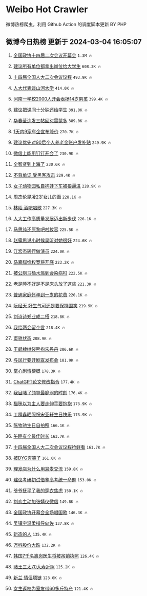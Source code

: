 # Weibo Hot Crawler 



微博热榜爬虫，利用 Github Action 的调度脚本更新 BY PHP 


## 微博今日热榜 更新于 2024-03-04 16:05:07 
1. [全国政协十四届二次会议开幕会](https://s.weibo.com/weibo?q=%23%E5%85%A8%E5%9B%BD%E6%94%BF%E5%8D%8F%E5%8D%81%E5%9B%9B%E5%B1%8A%E4%BA%8C%E6%AC%A1%E4%BC%9A%E8%AE%AE%E5%BC%80%E5%B9%95%E4%BC%9A%23&t=31&band_rank=1&Refer=top) `1.3M 🔥` 

1. [建议所有单位都拿出岗位给大学生](https://s.weibo.com/weibo?q=%23%E5%BB%BA%E8%AE%AE%E6%89%80%E6%9C%89%E5%8D%95%E4%BD%8D%E9%83%BD%E6%8B%BF%E5%87%BA%E5%B2%97%E4%BD%8D%E7%BB%99%E5%A4%A7%E5%AD%A6%E7%94%9F%23&t=31&band_rank=2&Refer=top) `608.3K 🔥` 

1. [十四届全国人大二次会议议程](https://s.weibo.com/weibo?q=%23%E5%8D%81%E5%9B%9B%E5%B1%8A%E5%85%A8%E5%9B%BD%E4%BA%BA%E5%A4%A7%E4%BA%8C%E6%AC%A1%E4%BC%9A%E8%AE%AE%E8%AE%AE%E7%A8%8B%23&t=31&band_rank=3&Refer=top) `493.9K 🔥` 

1. [人大代表谈山河大学](https://s.weibo.com/weibo?q=%23%E4%BA%BA%E5%A4%A7%E4%BB%A3%E8%A1%A8%E8%B0%88%E5%B1%B1%E6%B2%B3%E5%A4%A7%E5%AD%A6%23&t=31&band_rank=4&Refer=top) `414.0K 🔥` 

1. [河南一学校2000人开会表扬14岁男孩](https://s.weibo.com/weibo?q=%23%E6%B2%B3%E5%8D%97%E4%B8%80%E5%AD%A6%E6%A0%A12000%E4%BA%BA%E5%BC%80%E4%BC%9A%E8%A1%A8%E6%89%AC14%E5%B2%81%E7%94%B7%E5%AD%A9%23&t=31&band_rank=5&Refer=top) `399.4K 🔥` 

1. [建议把课间十分钟还给学生](https://s.weibo.com/weibo?q=%23%E5%BB%BA%E8%AE%AE%E6%8A%8A%E8%AF%BE%E9%97%B4%E5%8D%81%E5%88%86%E9%92%9F%E8%BF%98%E7%BB%99%E5%AD%A6%E7%94%9F%23&t=31&band_rank=6&Refer=top) `391.0K 🔥` 

1. [华春莹连发三帖回怼雷蒙多](https://s.weibo.com/weibo?q=%23%E5%8D%8E%E6%98%A5%E8%8E%B9%E8%BF%9E%E5%8F%91%E4%B8%89%E5%B8%96%E5%9B%9E%E6%80%BC%E9%9B%B7%E8%92%99%E5%A4%9A%23&t=31&band_rank=7&Refer=top) `389.0K 🔥` 

1. [1天内9家车企宣布降价](https://s.weibo.com/weibo?q=%231%E5%A4%A9%E5%86%859%E5%AE%B6%E8%BD%A6%E4%BC%81%E5%AE%A3%E5%B8%83%E9%99%8D%E4%BB%B7%23&t=31&band_rank=8&Refer=top) `270.7K 🔥` 

1. [建议优先对90后个人养老金账户发补贴](https://s.weibo.com/weibo?q=%23%E5%BB%BA%E8%AE%AE%E4%BC%98%E5%85%88%E5%AF%B990%E5%90%8E%E4%B8%AA%E4%BA%BA%E5%85%BB%E8%80%81%E9%87%91%E8%B4%A6%E6%88%B7%E5%8F%91%E8%A1%A5%E8%B4%B4%23&t=31&band_rank=9&Refer=top) `249.9K 🔥` 

1. [微信上能用钉钉开会了](https://s.weibo.com/weibo?q=%23%E5%BE%AE%E4%BF%A1%E4%B8%8A%E8%83%BD%E7%94%A8%E9%92%89%E9%92%89%E5%BC%80%E4%BC%9A%E4%BA%86%23&t=31&band_rank=10&Refer=top) `230.9K 🔥` 

1. [全智贤到上海了](https://s.weibo.com/weibo?q=%23%E5%85%A8%E6%99%BA%E8%B4%A4%E5%88%B0%E4%B8%8A%E6%B5%B7%E4%BA%86%23&t=31&band_rank=11&Refer=top) `230.6K 🔥` 

1. [不背单词 受黑客攻击](https://s.weibo.com/weibo?q=%E4%B8%8D%E8%83%8C%E5%8D%95%E8%AF%8D%20%E5%8F%97%E9%BB%91%E5%AE%A2%E6%94%BB%E5%87%BB&t=31&band_rank=12&Refer=top) `229.4K 🔥` 

1. [女子动物园私自抱娃下车被狼逼进](https://s.weibo.com/weibo?q=%23%E5%A5%B3%E5%AD%90%E5%8A%A8%E7%89%A9%E5%9B%AD%E7%A7%81%E8%87%AA%E6%8A%B1%E5%A8%83%E4%B8%8B%E8%BD%A6%E8%A2%AB%E7%8B%BC%E9%80%BC%E8%BF%9B%23&t=31&band_rank=13&Refer=top) `228.9K 🔥` 

1. [周杰伦昆凌2岁女儿的画](https://s.weibo.com/weibo?q=%23%E5%91%A8%E6%9D%B0%E4%BC%A6%E6%98%86%E5%87%8C2%E5%B2%81%E5%A5%B3%E5%84%BF%E7%9A%84%E7%94%BB%23&t=31&band_rank=14&Refer=top) `228.1K 🔥` 

1. [林陌 酒吧唱歌](https://s.weibo.com/weibo?q=%E6%9E%97%E9%99%8C%20%E9%85%92%E5%90%A7%E5%94%B1%E6%AD%8C&t=31&band_rank=15&Refer=top) `227.3K 🔥` 

1. [人大工作高质量发展迈出新步伐](https://s.weibo.com/weibo?q=%23%E4%BA%BA%E5%A4%A7%E5%B7%A5%E4%BD%9C%E9%AB%98%E8%B4%A8%E9%87%8F%E5%8F%91%E5%B1%95%E8%BF%88%E5%87%BA%E6%96%B0%E6%AD%A5%E4%BC%90%23&t=31&band_rank=16&Refer=top) `226.1K 🔥` 

1. [马思纯还原黎吧啦妆容](https://s.weibo.com/weibo?q=%23%E9%A9%AC%E6%80%9D%E7%BA%AF%E8%BF%98%E5%8E%9F%E9%BB%8E%E5%90%A7%E5%95%A6%E5%A6%86%E5%AE%B9%23&t=31&band_rank=17&Refer=top) `225.5K 🔥` 

1. [赵露思说小时候吴昕对她很好](https://s.weibo.com/weibo?q=%23%E8%B5%B5%E9%9C%B2%E6%80%9D%E8%AF%B4%E5%B0%8F%E6%97%B6%E5%80%99%E5%90%B4%E6%98%95%E5%AF%B9%E5%A5%B9%E5%BE%88%E5%A5%BD%23&t=31&band_rank=18&Refer=top) `224.6K 🔥` 

1. [江宏杰转行做演员](https://s.weibo.com/weibo?q=%23%E6%B1%9F%E5%AE%8F%E6%9D%B0%E8%BD%AC%E8%A1%8C%E5%81%9A%E6%BC%94%E5%91%98%23&t=31&band_rank=19&Refer=top) `224.0K 🔥` 

1. [马嘉祺维权案将开庭](https://s.weibo.com/weibo?q=%23%E9%A9%AC%E5%98%89%E7%A5%BA%E7%BB%B4%E6%9D%83%E6%A1%88%E5%B0%86%E5%BC%80%E5%BA%AD%23&t=31&band_rank=20&Refer=top) `223.2K 🔥` 

1. [被公厕马桶水溅到会染病吗](https://s.weibo.com/weibo?q=%23%E8%A2%AB%E5%85%AC%E5%8E%95%E9%A9%AC%E6%A1%B6%E6%B0%B4%E6%BA%85%E5%88%B0%E4%BC%9A%E6%9F%93%E7%97%85%E5%90%97%23&t=31&band_rank=21&Refer=top) `222.5K 🔥` 

1. [老是睡不好是不是床头放了这些](https://s.weibo.com/weibo?q=%23%E8%80%81%E6%98%AF%E7%9D%A1%E4%B8%8D%E5%A5%BD%E6%98%AF%E4%B8%8D%E6%98%AF%E5%BA%8A%E5%A4%B4%E6%94%BE%E4%BA%86%E8%BF%99%E4%BA%9B%23&t=31&band_rank=22&Refer=top) `221.3K 🔥` 

1. [普通家庭怀孕到一岁的花费](https://s.weibo.com/weibo?q=%23%E6%99%AE%E9%80%9A%E5%AE%B6%E5%BA%AD%E6%80%80%E5%AD%95%E5%88%B0%E4%B8%80%E5%B2%81%E7%9A%84%E8%8A%B1%E8%B4%B9%23&t=31&band_rank=23&Refer=top) `220.1K 🔥` 

1. [阮经天 好生气可还是要保持围笑](https://s.weibo.com/weibo?q=%E9%98%AE%E7%BB%8F%E5%A4%A9%20%E5%A5%BD%E7%94%9F%E6%B0%94%E5%8F%AF%E8%BF%98%E6%98%AF%E8%A6%81%E4%BF%9D%E6%8C%81%E5%9B%B4%E7%AC%91&t=31&band_rank=24&Refer=top) `219.9K 🔥` 

1. [刘诗诗郑业成二搭](https://s.weibo.com/weibo?q=%23%E5%88%98%E8%AF%97%E8%AF%97%E9%83%91%E4%B8%9A%E6%88%90%E4%BA%8C%E6%90%AD%23&t=31&band_rank=25&Refer=top) `218.8K 🔥` 

1. [我给两会留个言](https://s.weibo.com/weibo?q=%23%E6%88%91%E7%BB%99%E4%B8%A4%E4%BC%9A%E7%95%99%E4%B8%AA%E8%A8%80%23&t=31&band_rank=26&Refer=top) `218.4K 🔥` 

1. [窦骁状态](https://s.weibo.com/weibo?q=%23%E7%AA%A6%E9%AA%81%E7%8A%B6%E6%80%81%23&t=31&band_rank=27&Refer=top) `208.9K 🔥` 

1. [王鹤棣树袋熊抱宋丹丹](https://s.weibo.com/weibo?q=%E7%8E%8B%E9%B9%A4%E6%A3%A3%E6%A0%91%E8%A2%8B%E7%86%8A%E6%8A%B1%E5%AE%8B%E4%B8%B9%E4%B8%B9&t=31&band_rank=28&Refer=top) `206.6K 🔥` 

1. [与凤行要开剧宣发布会](https://s.weibo.com/weibo?q=%23%E4%B8%8E%E5%87%A4%E8%A1%8C%E8%A6%81%E5%BC%80%E5%89%A7%E5%AE%A3%E5%8F%91%E5%B8%83%E4%BC%9A%23&t=31&band_rank=29&Refer=top) `181.9K 🔥` 

1. [掌心剧情梗概](https://s.weibo.com/weibo?q=%E6%8E%8C%E5%BF%83%E5%89%A7%E6%83%85%E6%A2%97%E6%A6%82&t=31&band_rank=30&Refer=top) `178.3K 🔥` 

1. [ChatGPT论文修改指令](https://s.weibo.com/weibo?q=ChatGPT%E8%AE%BA%E6%96%87%E4%BF%AE%E6%94%B9%E6%8C%87%E4%BB%A4&t=31&band_rank=31&Refer=top) `177.4K 🔥` 

1. [我目睹了领导最脆弱的时刻](https://s.weibo.com/weibo?q=%E6%88%91%E7%9B%AE%E7%9D%B9%E4%BA%86%E9%A2%86%E5%AF%BC%E6%9C%80%E8%84%86%E5%BC%B1%E7%9A%84%E6%97%B6%E5%88%BB&t=31&band_rank=32&Refer=top) `176.4K 🔥` 

1. [猫咪以为主人要走伸手要抱抱](https://s.weibo.com/weibo?q=%E7%8C%AB%E5%92%AA%E4%BB%A5%E4%B8%BA%E4%B8%BB%E4%BA%BA%E8%A6%81%E8%B5%B0%E4%BC%B8%E6%89%8B%E8%A6%81%E6%8A%B1%E6%8A%B1&t=31&band_rank=33&Refer=top) `173.9K 🔥` 

1. [丁程鑫晒照祝宋亚轩生日快乐](https://s.weibo.com/weibo?q=%23%E4%B8%81%E7%A8%8B%E9%91%AB%E6%99%92%E7%85%A7%E7%A5%9D%E5%AE%8B%E4%BA%9A%E8%BD%A9%E7%94%9F%E6%97%A5%E5%BF%AB%E4%B9%90%23&t=31&band_rank=34&Refer=top) `173.9K 🔥` 

1. [陈牧驰生日自拍照](https://s.weibo.com/weibo?q=%23%E9%99%88%E7%89%A7%E9%A9%B0%E7%94%9F%E6%97%A5%E8%87%AA%E6%8B%8D%E7%85%A7%23&t=31&band_rank=35&Refer=top) `166.1K 🔥` 

1. [午睡有个最佳时长](https://s.weibo.com/weibo?q=%23%E5%8D%88%E7%9D%A1%E6%9C%89%E4%B8%AA%E6%9C%80%E4%BD%B3%E6%97%B6%E9%95%BF%23&t=31&band_rank=36&Refer=top) `163.7K 🔥` 

1. [十四届全国人大二次会议议程抢鲜看](https://s.weibo.com/weibo?q=%23%E5%8D%81%E5%9B%9B%E5%B1%8A%E5%85%A8%E5%9B%BD%E4%BA%BA%E5%A4%A7%E4%BA%8C%E6%AC%A1%E4%BC%9A%E8%AE%AE%E8%AE%AE%E7%A8%8B%E6%8A%A2%E9%B2%9C%E7%9C%8B%23&t=31&band_rank=37&Refer=top) `161.7K 🔥` 

1. [被DYG穷笑了](https://s.weibo.com/weibo?q=%E8%A2%ABDYG%E7%A9%B7%E7%AC%91%E4%BA%86&t=31&band_rank=38&Refer=top) `161.0K 🔥` 

1. [理发店为什么用耳麦交流](https://s.weibo.com/weibo?q=%23%E7%90%86%E5%8F%91%E5%BA%97%E4%B8%BA%E4%BB%80%E4%B9%88%E7%94%A8%E8%80%B3%E9%BA%A6%E4%BA%A4%E6%B5%81%23&t=31&band_rank=39&Refer=top) `159.8K 🔥` 

1. [建议考研初试借鉴高考统一命题](https://s.weibo.com/weibo?q=%23%E5%BB%BA%E8%AE%AE%E8%80%83%E7%A0%94%E5%88%9D%E8%AF%95%E5%80%9F%E9%89%B4%E9%AB%98%E8%80%83%E7%BB%9F%E4%B8%80%E5%91%BD%E9%A2%98%23&t=31&band_rank=40&Refer=top) `153.0K 🔥` 

1. [爷爷抚平了我的穿衣焦虑](https://s.weibo.com/weibo?q=%23%E7%88%B7%E7%88%B7%E6%8A%9A%E5%B9%B3%E4%BA%86%E6%88%91%E7%9A%84%E7%A9%BF%E8%A1%A3%E7%84%A6%E8%99%91%23&t=31&band_rank=41&Refer=top) `150.1K 🔥` 

1. [刘恋主动加张婧仪微信](https://s.weibo.com/weibo?q=%23%E5%88%98%E6%81%8B%E4%B8%BB%E5%8A%A8%E5%8A%A0%E5%BC%A0%E5%A9%A7%E4%BB%AA%E5%BE%AE%E4%BF%A1%23&t=31&band_rank=42&Refer=top) `149.8K 🔥` 

1. [全国政协开幕会全场唱国歌](https://s.weibo.com/weibo?q=%23%E5%85%A8%E5%9B%BD%E6%94%BF%E5%8D%8F%E5%BC%80%E5%B9%95%E4%BC%9A%E5%85%A8%E5%9C%BA%E5%94%B1%E5%9B%BD%E6%AD%8C%23&t=31&band_rank=43&Refer=top) `146.3K 🔥` 

1. [吴镇宇温柔指导向佐](https://s.weibo.com/weibo?q=%E5%90%B4%E9%95%87%E5%AE%87%E6%B8%A9%E6%9F%94%E6%8C%87%E5%AF%BC%E5%90%91%E4%BD%90&t=31&band_rank=44&Refer=top) `137.8K 🔥` 

1. [新造的人](https://s.weibo.com/weibo?q=%E6%96%B0%E9%80%A0%E7%9A%84%E4%BA%BA&t=31&band_rank=45&Refer=top) `135.4K 🔥` 

1. [万科股价大跌](https://s.weibo.com/weibo?q=%23%E4%B8%87%E7%A7%91%E8%82%A1%E4%BB%B7%E5%A4%A7%E8%B7%8C%23&t=31&band_rank=46&Refer=top) `132.2K 🔥` 

1. [韩国7千名离岗医生将被吊销执照](https://s.weibo.com/weibo?q=%23%E9%9F%A9%E5%9B%BD7%E5%8D%83%E5%90%8D%E7%A6%BB%E5%B2%97%E5%8C%BB%E7%94%9F%E5%B0%86%E8%A2%AB%E5%90%8A%E9%94%80%E6%89%A7%E7%85%A7%23&t=31&band_rank=47&Refer=top) `126.4K 🔥` 

1. [赌王三太70大寿近照](https://s.weibo.com/weibo?q=%23%E8%B5%8C%E7%8E%8B%E4%B8%89%E5%A4%AA70%E5%A4%A7%E5%AF%BF%E8%BF%91%E7%85%A7%23&t=31&band_rank=48&Refer=top) `125.2K 🔥` 

1. [新兰 情侣项链](https://s.weibo.com/weibo?q=%E6%96%B0%E5%85%B0%20%E6%83%85%E4%BE%A3%E9%A1%B9%E9%93%BE&t=31&band_rank=49&Refer=top) `123.0K 🔥` 

1. [女生返校为室友带60多斤特产](https://s.weibo.com/weibo?q=%23%E5%A5%B3%E7%94%9F%E8%BF%94%E6%A0%A1%E4%B8%BA%E5%AE%A4%E5%8F%8B%E5%B8%A660%E5%A4%9A%E6%96%A4%E7%89%B9%E4%BA%A7%23&t=31&band_rank=50&Refer=top) `121.4K 🔥` 

